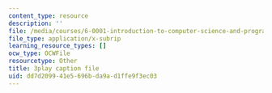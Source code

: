 ```yaml
---
content_type: resource
description: ''
file: /media/courses/6-0001-introduction-to-computer-science-and-programming-in-python-fall-2016/dd7d209941e5696bda9ad1ffe9f3ec03_jjbWNcIjmzc.srt
file_type: application/x-subrip
learning_resource_types: []
ocw_type: OCWFile
resourcetype: Other
title: 3play caption file
uid: dd7d2099-41e5-696b-da9a-d1ffe9f3ec03
---
```

